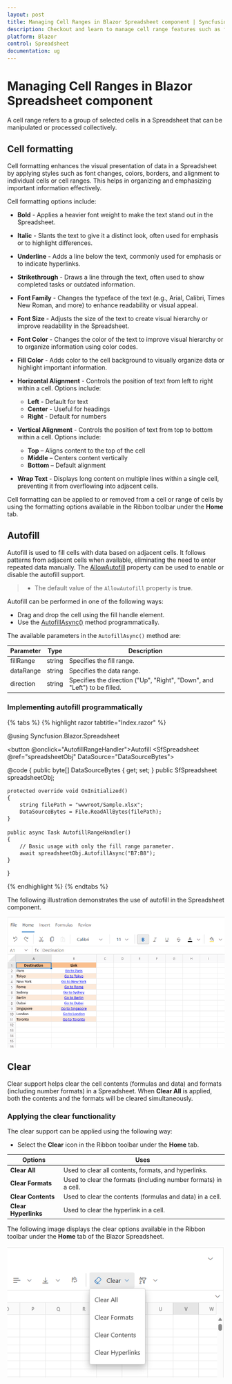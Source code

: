```yaml
---
layout: post
title: Managing Cell Ranges in Blazor Spreadsheet component | Syncfusion
description: Checkout and learn to manage cell range features such as formatting, autofill, and clear options in the Syncfusion Blazor Spreadsheet component and more.
platform: Blazor
control: Spreadsheet
documentation: ug
---
```


# Managing Cell Ranges in Blazor Spreadsheet component

A cell range refers to a group of selected cells in a Spreadsheet that can be manipulated or processed collectively.

## Cell formatting

Cell formatting enhances the visual presentation of data in a Spreadsheet by applying styles such as font changes, colors, borders, and alignment to individual cells or cell ranges. This helps in organizing and emphasizing important information effectively.

Cell formatting options include:

* **Bold** - Applies a heavier font weight to make the text stand out in the Spreadsheet.

* **Italic** - Slants the text to give it a distinct look, often used for emphasis or to highlight differences.

* **Underline** - Adds a line below the text, commonly used for emphasis or to indicate hyperlinks.

* **Strikethrough** - Draws a line through the text, often used to show completed tasks or outdated information.

* **Font Family** - Changes the typeface of the text (e.g., Arial, Calibri, Times New Roman, and more) to enhance readability or visual appeal.

* **Font Size** - Adjusts the size of the text to create visual hierarchy or improve readability in the Spreadsheet.

* **Font Color** - Changes the color of the text to improve visual hierarchy or to organize information using color codes.

* **Fill Color** - Adds color to the cell background to visually organize data or highlight important information.

* **Horizontal Alignment** - Controls the position of text from left to right within a cell. Options include:
    * **Left** - Default for text
    * **Center** - Useful for headings
    * **Right** - Default for numbers

* **Vertical Alignment** - Controls the position of text from top to bottom within a cell. Options include:
    * **Top** – Aligns content to the top of the cell
    * **Middle** – Centers content vertically
    * **Bottom** – Default alignment

* **Wrap Text** - Displays long content on multiple lines within a single cell, preventing it from overflowing into adjacent cells.

Cell formatting can be applied to or removed from a cell or range of cells by using the formatting options available in the Ribbon toolbar under the **Home** tab.

## Autofill

Autofill is used to fill cells with data based on adjacent cells. It follows patterns from adjacent cells when available, eliminating the need to enter repeated data manually. The [AllowAutofill](https://help.syncfusion.com/cr/blazor/Syncfusion.Blazor.Spreadsheet.SfSpreadsheet.html#Syncfusion_Blazor_Spreadsheet_SfSpreadsheet_AllowAutofill) property can be used to enable or disable the autofill support.

> * The default value of the `AllowAutofill` property is **true**.

Autofill can be performed in one of the following ways:

* Drag and drop the cell using the fill handle element.
* Use the [AutofillAsync()](https://help.syncfusion.com/cr/blazor/Syncfusion.Blazor.Spreadsheet.SfSpreadsheet.html#Syncfusion_Blazor_Spreadsheet_SfSpreadsheet_AutofillAsync_System_String_System_String_System_String_) method programmatically.

The available parameters in the `AutofillAsync()` method are:

| Parameter | Type | Description |
| -- | -- | -- |
| fillRange | string | Specifies the fill range. |
| dataRange | string | Specifies the data range. |
| direction | string | Specifies the direction ("Up", "Right", "Down", and "Left") to be filled. |

### Implementing autofill programmatically

{% tabs %}
{% highlight razor tabtitle="Index.razor" %}

@using Syncfusion.Blazor.Spreadsheet

<button @onclick="AutofillRangeHandler">Autofill</button>
<SfSpreadsheet @ref="spreadsheetObj" DataSource="DataSourceBytes">
    <SpreadsheetRibbon></SpreadsheetRibbon>
</SfSpreadsheet>

@code {
    public byte[] DataSourceBytes { get; set; }
    public SfSpreadsheet spreadsheetObj;

    protected override void OnInitialized()
    {
        string filePath = "wwwroot/Sample.xlsx";
        DataSourceBytes = File.ReadAllBytes(filePath);
    }

    public async Task AutofillRangeHandler()
    {
	    // Basic usage with only the fill range parameter.
        await spreadsheetObj.AutofillAsync("B7:B8");
    }
}

{% endhighlight %}
{% endtabs %}

The following illustration demonstrates the use of autofill in the Spreadsheet component.

![Autofill Illustration](images/autofill.gif)

## Clear

Clear support helps clear the cell contents (formulas and data) and formats (including number formats) in a Spreadsheet. When **Clear All** is applied, both the contents and the formats will be cleared simultaneously.

### Applying the clear functionality

The clear support can be applied using the following way:

* Select the **Clear** icon in the Ribbon toolbar under the **Home** tab.

| Options | Uses |
| -- | -- |
| **Clear All** | Used to clear all contents, formats, and hyperlinks. |
| **Clear Formats** | Used to clear the formats (including number formats) in a cell. |
| **Clear Contents** | Used to clear the contents (formulas and data) in a cell. |
| **Clear Hyperlinks** | Used to clear the hyperlink in a cell. |

The following image displays the clear options available in the Ribbon toolbar under the **Home** tab of the Blazor Spreadsheet.

![Clear options in the Blazor Spreadsheet](images/clear-feature.png)
